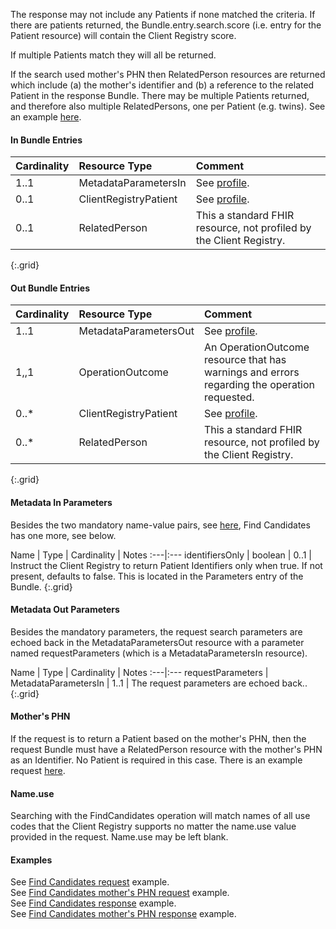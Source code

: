 
The response may not include any Patients if none matched the criteria.  If there are patients returned, the Bundle.entry.search.score (i.e. entry for the Patient resource) will contain the Client Registry score.

If multiple Patients match they will all be returned.

If the search used mother's PHN then RelatedPerson resources are returned which include (a) the mother's identifier and (b) a reference to the related Patient in the response Bundle.  There may be multiple Patients returned, and therefore also multiple RelatedPersons, one per Patient (e.g. twins).  See an example [here](Bundle-Bundle-FindCandidates-Response-MomsPHN-Example.html).

#### In Bundle Entries

Cardinality | Resource Type | Comment
:---|:---|:---
1..1 | MetadataParametersIn | See [profile](StructureDefinition-bc-metadata-parameters-in.html).
0..1 | ClientRegistryPatient | See [profile](StructureDefinition-bc-patient.html).
0..1 | RelatedPerson | This a standard FHIR resource, not profiled by the Client Registry.
{:.grid}

#### Out Bundle Entries

Cardinality | Resource Type | Comment
:---|:---|:---
1..1 | MetadataParametersOut | See [profile](StructureDefinition-bc-metadata-parameters-out.html).
1,,1 | OperationOutcome | An OperationOutcome resource that has warnings and errors regarding the operation requested.
0..* | ClientRegistryPatient | See [profile](StructureDefinition-bc-patient.html).
0..* | RelatedPerson | This a standard FHIR resource, not profiled by the Client Registry.
{:.grid}

#### Metadata In Parameters

Besides the two mandatory name-value pairs, see [here](StructureDefinition-bc-metadata-parameters-in.html), Find Candidates has one more, see below.

Name | Type | Cardinality | Notes
:---|:---
identifiersOnly | boolean | 0..1 | Instruct the Client Registry to return Patient Identifiers only when true. If not present, defaults to false. This is located in the Parameters entry of the Bundle.
{:.grid}

#### Metadata Out Parameters

Besides the mandatory parameters, the request search parameters are echoed back in the MetadataParametersOut resource with a parameter named requestParameters (which is a MetadataParametersIn resource).

Name | Type | Cardinality | Notes
:---|:---
requestParameters | MetadataParametersIn | 1..1 | The request parameters are echoed back..
{:.grid}

#### Mother's PHN

If the request is to return a Patient based on the mother's PHN, then the request Bundle must have a RelatedPerson resource with the mother's PHN as an Identifier.  No Patient is required in this case.  There is an example request [here](Bundle-Bundle-FindCandidates-UsingMomsPHN-Request-Example.html).

#### Name.use

Searching with the FindCandidates operation will match names of all use codes that the Client Registry supports no matter the name.use value provided in the request.  Name.use may be left blank.

#### Examples

See [Find Candidates request](Bundle-FindCandidates-Request.html) example.  
See [Find Candidates mother's PHN request](Bundle-FindNewbornByMumsPHN-request.html) example.  
See [Find Candidates response](Bundle-FindCandidates-response.html) example.  
See [Find Candidates mother's PHN response](Bundle-FindNewbornByMumsPHN-response.html) example.  

